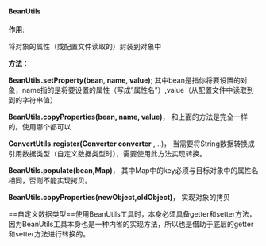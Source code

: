#### BeanUtils
**作用**:

将对象的属性（或配置文件读取的）封装到对象中

**方法**：


**BeanUtils.setProperty(bean, name, value)**;
其中bean是指你将要设置的对象，name指的是将要设置的属性（写成”属性名”）,value（从配置文件中读取到到的字符串值）

**BeanUtils.copyProperties(bean, name, value)**，
和上面的方法是完全一样的。使用哪个都可以

**ConvertUtils.register(Converter converter** , ..)，
当需要将String数据转换成引用数据类型（自定义数据类型时），需要使用此方法实现转换。

**BeanUtils.populate(bean,Map)**，
其中Map中的key必须与目标对象中的属性名相同，否则不能实现拷贝。

**BeanUtils.copyProperties(newObject,oldObject)**，
实现对象的拷贝

==自定义数据类型==使用BeanUtils工具时，本身必须具备getter和setter方法，因为BeanUtils工具本身也是一种内省的实现方法，所以也是借助于底层的getter和setter方法进行转换的。
